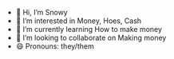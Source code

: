 - 👋 Hi, I’m Snowy
- 👀 I’m interested in Money, Hoes, Cash
- 🌱 I’m currently learning How to make money
- 💞️ I’m looking to collaborate on Making money
- 😄 Pronouns: they/them

<!---
snowyluv/snowyluv is a ✨ special ✨ repository because its `README.md` (this file) appears on your GitHub profile.
You can click the Preview link to take a look at your changes.
--->
